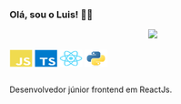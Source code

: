 ### Olá, sou o Luis! :man_technologist:

<div align="center">
  <img src="https://github-streak-stats-luis.herokuapp.com?user=luisgbyte&theme=holi-theme&hide_border=true&date_format=M%20j%5B%2C%20Y%5D&fire=CF1232C7"/>
</div>

<div style="display: inline_block"><br>
  <img align="center" alt="javascript" height="30" width="40" src="https://raw.githubusercontent.com/devicons/devicon/master/icons/javascript/javascript-plain.svg">
  <img align="center" alt="typescript" height="30" width="40" src="https://raw.githubusercontent.com/devicons/devicon/master/icons/typescript/typescript-plain.svg">
  <img align="center" alt="react" height="30" width="40" src="https://raw.githubusercontent.com/devicons/devicon/master/icons/react/react-original.svg">
  <img align="center" alt="python" height="30" width="40" src="https://raw.githubusercontent.com/devicons/devicon/master/icons/python/python-original.svg">
</div>
<br/>
<div>
  <p>Desenvolvedor júnior frontend em ReactJs.</p>
</div>
